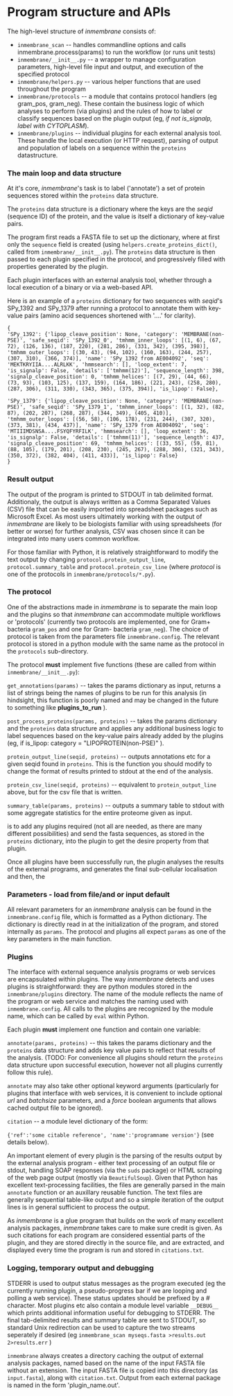 # Program structure and APIs

The high-level structure of _inmembrane_ consists of:

- `inmembrane_scan` -- handles commandline options and calls inmembrane.process(params) to run the workflow (or runs unit tests)
- `inmembrane/__init__.py` -- a wrapper to manage configuration parameters, high-level file input and output, and execution of the specified protocol 
- `inmembrane/helpers.py` -- various helper functions that are used throughout the program
- `inmembrane/protocols` -- a module that contains protocol handlers (eg gram_pos, gram_neg). These contain the business logic of which analyses to perform (via plugins) and the rules of how to label or classify sequences based on the plugin output (eg, _if not is_signalp, label with CYTOPLASM_).
- `inmembrane/plugins` -- individual plugins for each external analysis tool. These handle the local execution (or HTTP request), parsing of output and population of labels on a sequence within the `proteins` datastructure.

### The main loop and data structure

At it's core, _inmembrane_'s task is to label ('annotate') a set of protein sequences stored within the `proteins` data structure.

The `proteins` data structure is a dictionary where the keys are the _seqid_ (sequence ID) of the protein, and the value is itself a dictionary of key-value pairs.

The program first reads a FASTA file to set up the dictionary, where at first only the `sequence` field is created (using `helpers.create_proteins_dict()`, called from `inmembrane/__init__.py`). The `proteins` data structure is then passed to each plugin specified in the protocol, and progressively filled with properties generated by the plugin. 

Each plugin interfaces with an external analysis tool, whether through a local execution of a binary or via a web-based API.

Here is an example of a `proteins` dictionary for two sequences with _seqid_'s SPy_1392 and SPy_1379 after running a protocol to annotate them with key-value pairs (amino acid sequences shortened with '....' for clarity).

    {
    'SPy_1392': {'lipop_cleave_position': None, 'category': 'MEMBRANE(non-PSE)', 'safe_seqid': 'SPy_1392_0', 'tmhmm_inner_loops': [(1, 6), (67, 72), (126, 136), (187, 220), (281, 286), (331, 342), (395, 398)], 'tmhmm_outer_loops': [(30, 43), (94, 102), (160, 163), (244, 257), (307, 310), (366, 374)], 'name': 'SPy_1392 from AE004092', 'seq': 'MEKTKRYIIA....ALRLKK', 'hmmsearch': [], 'loop_extent': 7, 'is_signalp': False, 'details': ['tmhmm(12)'], 'sequence_length': 398, 'signalp_cleave_position': 0, 'tmhmm_helices': [(7, 29), (44, 66), (73, 93), (103, 125), (137, 159), (164, 186), (221, 243), (258, 280), (287, 306), (311, 330), (343, 365), (375, 394)], 'is_lipop': False}, 

    'SPy_1379': {'lipop_cleave_position': None, 'category': 'MEMBRANE(non-PSE)', 'safe_seqid': 'SPy_1379_1', 'tmhmm_inner_loops': [(1, 32), (82, 87), (202, 207), (268, 287), (344, 349), (405, 410)], 'tmhmm_outer_loops': [(56, 58), (106, 178), (231, 244), (307, 320), (373, 381), (434, 437)], 'name': 'SPy_1379 from AE004092', 'seq': 'MTIIIMDSNSA....FSYQFYRFILK', 'hmmsearch': [], 'loop_extent': 36, 'is_signalp': False, 'details': ['tmhmm(11)'], 'sequence_length': 437, 'signalp_cleave_position': 69, 'tmhmm_helices': [(33, 55), (59, 81), (88, 105), (179, 201), (208, 230), (245, 267), (288, 306), (321, 343), (350, 372), (382, 404), (411, 433)], 'is_lipop': False}
    }

### Result output

The output of the program is printed to STDOUT in tab delimited format. Additionaly, the output is always written as a Comma Separated Values (CSV) file that can be easily imported into spreadsheet packages such as Microsoft Excel. As most users ultimately working with the output of _inmembrane_ are likely to be biologists familiar with using spreadsheets (for better or worse) for further analysis, CSV was chosen since it can be integrated into many users common workflow.

For those familiar with Python, it is relatively straightforward to modify the text output by changing `protocol.protein_output_line`, `protocol.summary_table` and `protocol.protein_csv_line` (where _protocol_ is one of the protocols in `inmembrane/protocols/*.py`).

### The protocol

One of the abstractions made in _inmembrane_ is to separate the main loop and the plugins so that _inmembrane_ can accommodate multiple workflows or 'protocols' (currently two protocols are implemented, one for Gram+ bacteria `gram_pos` and one for Gram- bacteria `gram_neg`). The choice of protocol is taken from the parameters file `inmembrane.config`. The relevant protocol is stored in a python module with the same name as the protocol in the `protocols` sub-directory.

The protocol **must** implement five functions (these are called from within `inmembrane/__init__.py`):

`get_annotations(params)` -- takes the params dictionary as input, returns a list of strings being the names of plugins to be run for this analysis (in hindsight, this function is poorly named and may be changed in the future to something like **plugins_to_run** ).

`post_process_proteins(params, proteins)` -- takes the params dictionary and the `proteins` data structure and applies any additional business logic to label sequences based on the key-value pairs already added by the plugins (eg, if is_lipop: category = "LIPOPROTEIN(non-PSE)" ).

`protein_output_line(seqid, proteins)` -- outputs annotations etc for a given seqid found in `proteins`. This is the function you should modify to change the format of results printed to stdout at the end of the analysis.

`protein_csv_line(seqid, proteins)` -- equivalent to `protein_output_line` above, but for the csv file that is written.

`summary_table(params, proteins)` -- outputs a summary table to stdout with some aggregate statistics for the entire proteome given as input.

is to add any plugins required (not all are needed, as there are many different possibilities) and send the fasta sequences, as stored in the `proteins` dictionary, into the plugin to get the desire property from that plugin.

Once all plugins have been successfully run, the plugin analyses the results of the external programs, and generates the final sub-cellular localisation and then, the 

### Parameters - load from file/and or input default

All relevant parameters for an _inmembrane_ analysis can be found in the `inmembrane.config` file, which is formatted as a Python dictionary. The dictionary is directly read in at the initialization of the program, and stored internally as `params`. The protocol and plugins all expect `params` as one of the key parameters in the main function.

### Plugins

The interface with external sequence analysis programs or web services are encapsulated within plugins. The way _inmembrane_ detects and uses plugins is straightforward: they are python modules stored in the `inmembrane/plugins` directory. The name of the module reflects the name of the program or web service and matches the naming used with `inmembrane.config`. All calls to the plugins are recognized by the module name, which can be called by `eval` within Python.

Each plugin **must** implement one function and contain one variable:

`annotate(params, proteins)` -- this takes the params dictionary and the `proteins` data structure and adds key value pairs to reflect that results of the analysis. (TODO: For convenience all plugins should return the `proteins` data structure upon successful execution, however not all plugins currently follow this rule).

`annotate` may also take other optional keyword arguments (particularly for plugins that interface with web services, it is convenient to include optional _url_ and _batchsize_ parameters, and a _force_ boolean arguments that allows cached output file to be ignored). 

`citation` -- a module level dictionary of the form:
 
`{'ref':'some citable reference', 'name':'programname version'}` (see details below).

An important element of every plugin is the parsing of the results output by the external analysis program - either text processing of an output file or stdout, handling SOAP responses (via the `suds` package) or HTML scraping of the web page output (mostly via `BeautifulSoup`). Given that Python has excellent text-processing facilities, the files are generally parsed in the main `annotate` function or an auxillary reusable function. The text files are generally sequential table-like output and so a simple iteration of the output lines is in general sufficient to process the output.

As _inmembrane_ is a glue program that builds on the work of many excellent analysis packages, _inmembrane_ takes care to make sure credit is given. As such citations for each program are considered essential parts of the plugin, and they are stored directly in the source file, and are extracted, and displayed every time the program is run and stored in `citations.txt`.

### Logging, temporary output and debugging

STDERR is used to output status messages as the program executed (eg the currently running plugin, a pseudo-progress bar if we are looping and polling a web service). These status updates should be prefixed by a # character. Most plugins etc also contain a module level variable `__DEBUG__` which prints additional information useful for debugging to STDERR. The final tab-delimited results and summary table are sent to STDOUT, so standard Unix redirection can be used to capture the two streams seperately if desired (eg `inmembrane_scan myseqs.fasta >results.out 2>results.err` )

`inmembrane` always creates a directory caching the output of external analysis packages, named based on the name of the input FASTA file without an extension. The input FASTA file is copied into this directory (as `input.fasta`), along with `citation.txt`. Output from each external package is named in the form 'plugin_name.out'.

